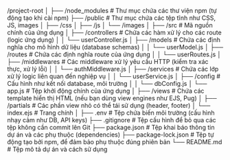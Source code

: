 /project-root
│
├── /node_modules       # Thư mục chứa các thư viện npm (tự động tạo khi cài npm)
├── /public             # Thư mục chứa các tệp tĩnh như CSS, JS, images
│   ├── /css
│   ├── /js
│   └── /images
│
├── /src                # Mã nguồn chính của ứng dụng
│   ├── /controllers    # Chứa các hàm xử lý cho các route (logic ứng dụng)
│   │   └── userController.js
│   ├── /models         # Chứa các định nghĩa cho mô hình dữ liệu (database schemas)
│   │   └── userModel.js
│   ├── /routes         # Chứa các định nghĩa route của ứng dụng
│   │   └── userRoutes.js
│   ├── /middlewares    # Các middleware xử lý yêu cầu HTTP (kiểm tra xác thực, xử lý lỗi)
│   │   └── authMiddleware.js
│   ├── /services       # Chứa các lớp xử lý logic liên quan đến nghiệp vụ
│   │   └── userService.js
│   ├── /config         # Cấu hình như kết nối database, môi trường
│   │   └── dbConfig.js
│   └── app.js          # Tệp khởi động chính của ứng dụng
│
├── /views              # Chứa các template hiển thị HTML (nếu bạn dùng view engines như EJS, Pug)
│   ├── /partials       # Các phần view nhỏ có thể tái sử dụng (header, footer)
│   └── index.ejs       # Trang chính
│
├── .env                # Tệp chứa biến môi trường (cấu hình nhạy cảm như DB, API keys)
├── .gitignore          # Tệp cấu hình để bỏ qua các tệp không cần commit lên Git
├── package.json        # Tệp khai báo thông tin dự án và các phụ thuộc (dependencies)
├── package-lock.json   # Tệp tự động tạo bởi npm, để đảm bảo phụ thuộc đúng phiên bản
└── README.md           # Tệp mô tả dự án và cách sử dụng
